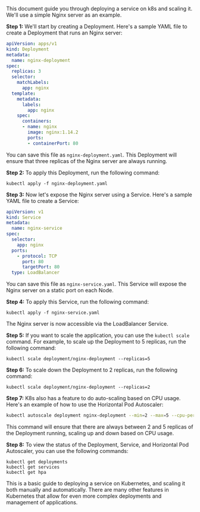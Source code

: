 This document guide you through deploying a service on k8s and scaling it. We'll use a simple Nginx server as an example. 

**Step 1:** We'll start by creating a Deployment. Here's a sample YAML file to create a Deployment that runs an Nginx server:

```yaml
apiVersion: apps/v1
kind: Deployment
metadata:
  name: nginx-deployment
spec:
  replicas: 3
  selector:
    matchLabels:
      app: nginx
  template:
    metadata:
      labels:
        app: nginx
    spec:
      containers:
      - name: nginx
        image: nginx:1.14.2
        ports:
        - containerPort: 80
```

You can save this file as `nginx-deployment.yaml`. This Deployment will ensure that three replicas of the Nginx server are always running.

**Step 2:** To apply this Deployment, run the following command:

```
kubectl apply -f nginx-deployment.yaml
```

**Step 3:** Now let's expose the Nginx server using a Service. Here's a sample YAML file to create a Service:

```yaml
apiVersion: v1
kind: Service
metadata:
  name: nginx-service
spec:
  selector:
    app: nginx
  ports:
    - protocol: TCP
      port: 80
      targetPort: 80
  type: LoadBalancer
```

You can save this file as `nginx-service.yaml`. This Service will expose the Nginx server on a static port on each Node.

**Step 4:** To apply this Service, run the following command:

```
kubectl apply -f nginx-service.yaml
```

The Nginx server is now accessible via the LoadBalancer Service.

**Step 5:** If you want to scale the application, you can use the `kubectl scale` command. For example, to scale up the Deployment to 5 replicas, run the following command:

```
kubectl scale deployment/nginx-deployment --replicas=5
```

**Step 6:** To scale down the Deployment to 2 replicas, run the following command:

```
kubectl scale deployment/nginx-deployment --replicas=2
```

**Step 7:** K8s also has a feature to do auto-scaling based on CPU usage. Here's an example of how to use the Horizontal Pod Autoscaler:

```bash
kubectl autoscale deployment nginx-deployment --min=2 --max=5 --cpu-percent=80
```

This command will ensure that there are always between 2 and 5 replicas of the Deployment running, scaling up and down based on CPU usage.

**Step 8:** To view the status of the Deployment, Service, and Horizontal Pod Autoscaler, you can use the following commands:

```
kubectl get deployments
kubectl get services
kubectl get hpa
```

This is a basic guide to deploying a service on Kubernetes, and scaling it both manually and automatically. There are many other features in Kubernetes that allow for even more complex deployments and management of applications.
